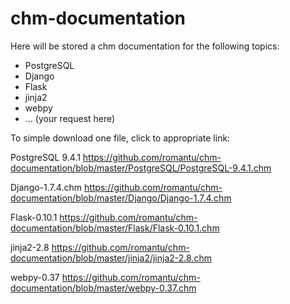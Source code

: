 # chm-documentation

Here will be stored a chm documentation for the following topics:
- PostgreSQL
- Django
- Flask
- jinja2
- webpy
- ... (your request here)

To simple download one file, click to appropriate link:

PostgreSQL 9.4.1
https://github.com/romantu/chm-documentation/blob/master/PostgreSQL/PostgreSQL-9.4.1.chm

Django-1.7.4.chm
https://github.com/romantu/chm-documentation/blob/master/Django/Django-1.7.4.chm

Flask-0.10.1
https://github.com/romantu/chm-documentation/blob/master/Flask/Flask-0.10.1.chm

jinja2-2.8
https://github.com/romantu/chm-documentation/blob/master/jinja2/jinja2-2.8.chm

webpy-0.37
https://github.com/romantu/chm-documentation/blob/master/webpy-0.37.chm
